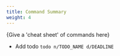 ```yaml
---
title: Command Summary
weight: 4
---
```


{Give a 'cheat sheet' of commands here}

* Add todo `todo n/TODO_NAME d/DEADLINE`
